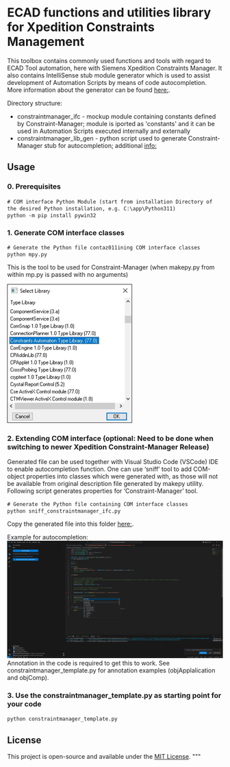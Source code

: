# ECAD functions and utilities library for Xpedition Constraints Management

This toolbox contains commonly used functions and tools with regard to ECAD Tool automation, here with Siemens Xpedition Constraints Manager.
It also contains IntelliSense stub module generator which is used to assist development of Automation Scripts by means of code autocompletion.
More information about the generator can be found [here:](./constraintmanager_lib_gen/README.md).

Directory structure:

* constraintmanager_ifc - mockup module containing constants defined by Constraint-Manager; module is iported as 'constants' and it can be used in Automation Scripts executed internally and externally 
* constraintmanager_lib_gen - python script used to generate Constraint-Manager stub for autocompletion; additional [info:](./constraintmanager_lib_gen/README.md) 

## Usage

### 0. Prerequisites
```
# COM interface Python Module (start from installation Directory of the desired Python installation, e.g. C:\app\Python311)
python -m pip install pywin32
```
### 1. Generate COM interface classes
```
# Generate the Python file contaz011ining COM interface classes
python mpy.py
```
This is the tool to be used for Constraint-Manager (when makepy.py from within mp.py is passed with no arguments)

![Constraint-Manager](images/COM-Library-Xpedition-Constraint-Manager.jpg)

### 2. Extending COM interface (optional: Need to be done when switching to newer Xpedition Constraint-Manager Release)

Generated file can be used together with Visual Studio Code (VSCode) IDE to enable autocompletion function.
One can use ‘sniff’ tool to add COM-object properties into classes which were generated with, as those will not be available from 
original description file generated by makepy utility. Following script generates properties for ‘Constraint-Manager’ tool.

```
# Generate the Python file containing COM interface classes
python sniff_constraintmanager_ifc.py 
```
Copy the generated file into this folder [here:](./constraintmanager_ifc.py).

Example for autocompletion:
![autocompletion](images/VSCode_autocompletion_example.JPG)
Annotation in the code is required to get this to work. See constraintmanager_template.py for annotation examples (objApplalication and objComp).

### 3. Use the constraintmanager_template.py as starting point for your code
```
python constraintmanager_template.py
```

## License

This project is open-source and available under the [MIT License](LICENSE).
"""



